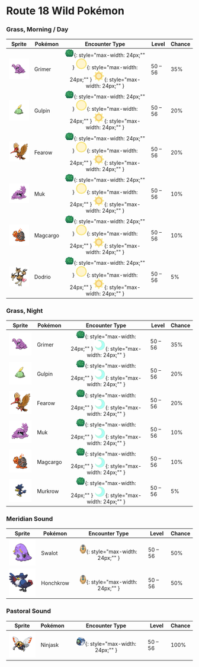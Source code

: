 # Route 18 Wild Pokémon

### Grass, Morning / Day

| Sprite | Pokémon | Encounter Type | Level | Chance |
|:------:|---------|:--------------:|-------|--------|
| ![Grimer](../../assets/sprites/grimer/front.gif "Grimer") | Grimer | ![Grass](../../assets/encounter_types/grass.png "Grass"){: style="max-width: 24px;"" } ![Morning](../../assets/encounter_types/morning.png "Morning"){: style="max-width: 24px;"" } ![Day](../../assets/encounter_types/day.png "Day"){: style="max-width: 24px;"" } | 50 – 56 | 35% |
| ![Gulpin](../../assets/sprites/gulpin/front.gif "Gulpin") | Gulpin | ![Grass](../../assets/encounter_types/grass.png "Grass"){: style="max-width: 24px;"" } ![Morning](../../assets/encounter_types/morning.png "Morning"){: style="max-width: 24px;"" } ![Day](../../assets/encounter_types/day.png "Day"){: style="max-width: 24px;"" } | 50 – 56 | 20% |
| ![Fearow](../../assets/sprites/fearow/front.gif "Fearow") | Fearow | ![Grass](../../assets/encounter_types/grass.png "Grass"){: style="max-width: 24px;"" } ![Morning](../../assets/encounter_types/morning.png "Morning"){: style="max-width: 24px;"" } ![Day](../../assets/encounter_types/day.png "Day"){: style="max-width: 24px;"" } | 50 – 56 | 20% |
| ![Muk](../../assets/sprites/muk/front.gif "Muk") | Muk | ![Grass](../../assets/encounter_types/grass.png "Grass"){: style="max-width: 24px;"" } ![Morning](../../assets/encounter_types/morning.png "Morning"){: style="max-width: 24px;"" } ![Day](../../assets/encounter_types/day.png "Day"){: style="max-width: 24px;"" } | 50 – 56 | 10% |
| ![Magcargo](../../assets/sprites/magcargo/front.gif "Magcargo") | Magcargo | ![Grass](../../assets/encounter_types/grass.png "Grass"){: style="max-width: 24px;"" } ![Morning](../../assets/encounter_types/morning.png "Morning"){: style="max-width: 24px;"" } ![Day](../../assets/encounter_types/day.png "Day"){: style="max-width: 24px;"" } | 50 – 56 | 10% |
| ![Dodrio](../../assets/sprites/dodrio/front.gif "Dodrio") | Dodrio | ![Grass](../../assets/encounter_types/grass.png "Grass"){: style="max-width: 24px;"" } ![Morning](../../assets/encounter_types/morning.png "Morning"){: style="max-width: 24px;"" } ![Day](../../assets/encounter_types/day.png "Day"){: style="max-width: 24px;"" } | 50 – 56 | 5% |

### Grass, Night

| Sprite | Pokémon | Encounter Type | Level | Chance |
|:------:|---------|:--------------:|-------|--------|
| ![Grimer](../../assets/sprites/grimer/front.gif "Grimer") | Grimer | ![Grass](../../assets/encounter_types/grass.png "Grass"){: style="max-width: 24px;"" } ![Night](../../assets/encounter_types/night.png "Night"){: style="max-width: 24px;"" } | 50 – 56 | 35% |
| ![Gulpin](../../assets/sprites/gulpin/front.gif "Gulpin") | Gulpin | ![Grass](../../assets/encounter_types/grass.png "Grass"){: style="max-width: 24px;"" } ![Night](../../assets/encounter_types/night.png "Night"){: style="max-width: 24px;"" } | 50 – 56 | 20% |
| ![Fearow](../../assets/sprites/fearow/front.gif "Fearow") | Fearow | ![Grass](../../assets/encounter_types/grass.png "Grass"){: style="max-width: 24px;"" } ![Night](../../assets/encounter_types/night.png "Night"){: style="max-width: 24px;"" } | 50 – 56 | 20% |
| ![Muk](../../assets/sprites/muk/front.gif "Muk") | Muk | ![Grass](../../assets/encounter_types/grass.png "Grass"){: style="max-width: 24px;"" } ![Night](../../assets/encounter_types/night.png "Night"){: style="max-width: 24px;"" } | 50 – 56 | 10% |
| ![Magcargo](../../assets/sprites/magcargo/front.gif "Magcargo") | Magcargo | ![Grass](../../assets/encounter_types/grass.png "Grass"){: style="max-width: 24px;"" } ![Night](../../assets/encounter_types/night.png "Night"){: style="max-width: 24px;"" } | 50 – 56 | 10% |
| ![Murkrow](../../assets/sprites/murkrow/front.gif "Murkrow") | Murkrow | ![Grass](../../assets/encounter_types/grass.png "Grass"){: style="max-width: 24px;"" } ![Night](../../assets/encounter_types/night.png "Night"){: style="max-width: 24px;"" } | 50 – 56 | 5% |

### Meridian Sound

| Sprite | Pokémon | Encounter Type | Level | Chance |
|:------:|---------|:--------------:|-------|--------|
| ![Swalot](../../assets/sprites/swalot/front.gif "Swalot") | Swalot | ![Meridian Sound](../../assets/encounter_types/meridian_sound.png "Meridian Sound"){: style="max-width: 24px;"" } | 50 – 56 | 50% |
| ![Honchkrow](../../assets/sprites/honchkrow/front.gif "Honchkrow") | Honchkrow | ![Meridian Sound](../../assets/encounter_types/meridian_sound.png "Meridian Sound"){: style="max-width: 24px;"" } | 50 – 56 | 50% |

### Pastoral Sound

| Sprite | Pokémon | Encounter Type | Level | Chance |
|:------:|---------|:--------------:|-------|--------|
| ![Ninjask](../../assets/sprites/ninjask/front.gif "Ninjask") | Ninjask | ![Pastoral Sound](../../assets/encounter_types/pastoral_sound.png "Pastoral Sound"){: style="max-width: 24px;"" } | 50 – 56 | 100% |

